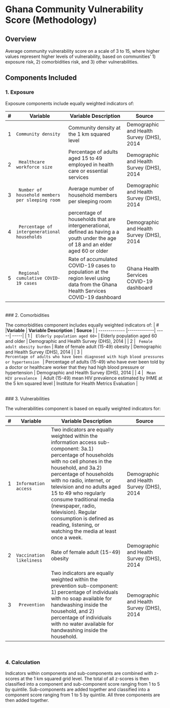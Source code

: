 # Ghana Community Vulnerability Score (Methodology)

## Overview
Average community vulnerability score on a scale of 3 to 15, where higher values represent higher levels of vulnerability, based on communities’ 1) exposure risk, 2) comorbidities risk, and 3) other vulnerabilities.

## Components Included

### 1. Exposure

Exposure components include equally weighted indicators of: 

| # | **Variable**      | **Variable Description**  | **Source** |
| ------------- |-------------| -----| -----|
| 1 | <code>Community density</code>      | Community density at the 1 km squared level| Demographic and Health Survey (DHS), 2014 |
| 2 | <code> Healthcare workforce size</code>      |  Percentage of adults aged 15 to 49 employed in health care or essential services| Demographic and Health Survey (DHS), 2014 |
| 3 | <code> Number of household members per sleeping room</code>      |  Average number of household members per sleeping room| Demographic and Health Survey (DHS), 2014 |
| 4 | <code> Percentage of intergenerational households</code>      |  percentage of households that are intergenerational, defined as having a a youth under the age of 18 and an elder aged 60 or older | Demographic and Health Survey (DHS), 2014 |
| 5 | <code> Regional cumulative COVID-19 cases </code>      |   Rate of accumulated COVID-19 cases to population at the region level using data from the Ghana Health Services COVID-19 dashboard | Ghana Health Services COVID-19 dashboard |

<br>
### 2. Comorbidities

The comorbidities component includes equally weighted indicators of:
| # |**Variable**      | **Variable Description**  | **Source** |
| ------------- |-------------| -----| -----|
| 1 | <code> Elderly population aged 60+</code>      | Elderly population aged 60 and older | Demographic and Health Survey (DHS), 2014 |
| 2 | <code> Female adult obesity burden</code>      |  Rate of female adult (15-49) obesity | Demographic and Health Survey (DHS), 2014 |
| 3 | <code> Percentage of adults who have been diagnosed with high blood pressures or hypertension </code>      |   Percentage of adults (15-49) who have ever been told by a doctor or healthcare worker that they had high blood pressure or hypertension | Demographic and Health Survey (DHS), 2014 |
| 4 | <code>  Mean HIV prevalence  </code>      |   Adult (15-49) mean HIV prevalence estimated by IHME at the 5 km squared level | Institute for Health Metrics Evaluation |

<br>
### 3. Vulnerabilities

The vulnerabilities component is based on equally weighted indicators for:

| # |**Variable**      | **Variable Description**  | **Source** |
| ------------- |-------------| -----| -----|
| 1 | <code> Information access</code>      | Two indicators are equally weighted within the information access sub-component: 3a.1) percentage of households with no cell phones in the household, and 3a.2) percentage of households with no radio, internet, or television and no adults aged 15 to 49 who regularly consume traditional media (newspaper, radio, television). Regular consumption is defined as reading, listening, or watching the media at least once a week.  | Demographic and Health Survey (DHS), 2014 |
| 2 | <code> Vaccination likeliness </code>      |  Rate of female adult (15-49) obesity | Demographic and Health Survey (DHS), 2014 |
| 3 | <code> Prevention </code>      |    Two indicators are equally weighted within the prevention sub-component: 1) percentage of individuals with no soap available for handwashing inside the household, and 2) percentage of individuals with no water available for handwashing inside the household. | Demographic and Health Survey (DHS), 2014 |

<br>

### 4. Calculation
Indicators within components and sub-components are combined with z-scores at the 1 km squared grid level. The total of all z-scores is then classified into a component and sub-component score ranging from 1 to 5 by quintile. Sub-components are added together and classified into a component score ranging from 1 to 5 by quintile. All three components are then added together.
